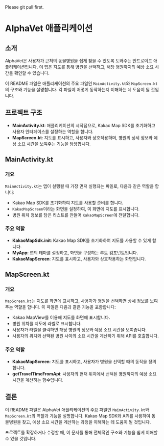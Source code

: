 Please git pull first.

# AlphaVet 애플리케이션

## 소개

AlphaVet은 사용자가 근처의 동물병원을 쉽게 찾을 수 있도록 도와주는 안드로이드 애플리케이션입니다. 이 앱은 지도를 통해 병원을 선택하고, 해당 병원까지의 예상 소요 시간을 확인할 수 있습니다.

이 README 파일은 애플리케이션의 주요 파일인 `MainActivity.kt`와 `MapScreen.kt`의 구조와 기능을 설명합니다. 각 파일이 어떻게 동작하는지 이해하는 데 도움이 될 것입니다.

## 프로젝트 구조

- **MainActivity.kt**: 애플리케이션의 시작점으로, Kakao Map SDK를 초기화하고 사용자 인터페이스를 설정하는 역할을 합니다.
- **MapScreen.kt**: 지도를 표시하고, 사용자와 상호작용하며, 병원의 상세 정보와 예상 소요 시간을 보여주는 기능을 담당합니다.

## MainActivity.kt

### 개요

`MainActivity.kt`는 앱이 실행될 때 가장 먼저 실행되는 파일로, 다음과 같은 역할을 합니다:

- Kakao Map SDK를 초기화하여 지도를 사용할 준비를 합니다.
- `KakaoMapScreen`이라는 화면을 설정하여, 이 화면에 지도를 표시합니다.
- 병원 위치 정보를 담은 리스트를 만들어 `KakaoMapScreen`에 전달합니다.

### 주요 역할

- **KakaoMapSdk.init**: Kakao Map SDK를 초기화하여 지도를 사용할 수 있게 합니다.
- **MyApp**: 앱의 테마를 설정하고, 화면을 구성하는 루트 컴포넌트입니다.
- **KakaoMapScreen**: 지도를 표시하고, 사용자와 상호작용하는 화면입니다.

## MapScreen.kt

### 개요

`MapScreen.kt`는 지도를 화면에 표시하고, 사용자가 병원을 선택하면 상세 정보를 보여주는 역할을 합니다. 이 파일은 다음과 같은 기능을 포함합니다:

- Kakao MapView를 이용해 지도를 화면에 표시합니다.
- 병원 위치를 지도에 라벨로 표시합니다.
- 사용자가 라벨을 클릭하면 해당 병원의 정보와 예상 소요 시간을 보여줍니다.
- 사용자의 위치와 선택된 병원 사이의 소요 시간을 계산하기 위해 API를 호출합니다.

### 주요 역할

- **KakaoMapScreen**: 지도를 표시하고, 사용자가 병원을 선택할 때의 동작을 정의합니다.
- **getTravelTimeFromApi**: 사용자의 현재 위치에서 선택된 병원까지의 예상 소요 시간을 계산하는 함수입니다.

## 결론

이 README 파일은 AlphaVet 애플리케이션의 주요 파일인 `MainActivity.kt`와 `MapScreen.kt`의 역할과 기능을 설명합니다. Kakao Map SDK와 API를 사용하여 동물병원을 찾고, 예상 소요 시간을 계산하는 과정을 이해하는 데 도움이 될 것입니다.

프로젝트를 확장하거나 수정할 때, 이 문서를 통해 전체적인 구조와 기능을 쉽게 이해할 수 있을 것입니다.